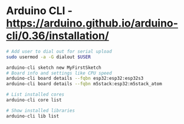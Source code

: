 # Arduino CLI - https://arduino.github.io/arduino-cli/0.36/installation/
```bash
# Add user to dial out for serial upload
sudo usermod -a -G dialout $USER

arduino-cli sketch new MyFirstSketch
# Board info and settings like CPU speed
arduino-cli board details --fqbn esp32:esp32:esp32s3
arduino-cli board details --fqbn m5stack:esp32:m5stack_atom

# List installed cores
arduino-cli core list

# Show installed libraries
arduino-cli lib list
```